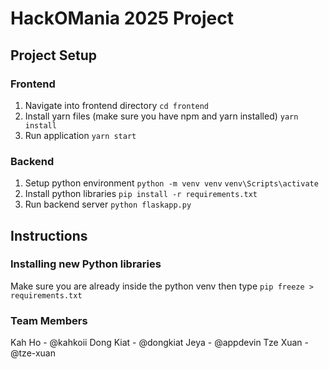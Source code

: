 # HackOMania 2025 Project

## Project Setup

### Frontend

1. Navigate into frontend directory
   `cd frontend`
2. Install yarn files (make sure you have npm and yarn installed)
   `yarn install`
3. Run application
   `yarn start`

### Backend

1. Setup python environment
   `python -m venv venv`
   `venv\Scripts\activate`
2. Install python libraries
   `pip install -r requirements.txt`
3. Run backend server
   `python flaskapp.py`

## Instructions

### Installing new Python libraries

Make sure you are already inside the python venv then type
`pip freeze > requirements.txt`

### Team Members

Kah Ho - @kahkoii
Dong Kiat - @dongkiat
Jeya - @appdevin
Tze Xuan - @tze-xuan
